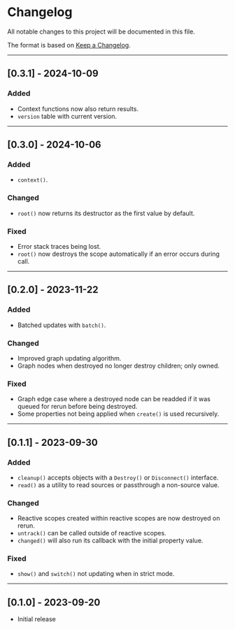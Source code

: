 # Changelog

All notable changes to this project will be documented in this file.

The format is based on [Keep a Changelog](https://keepachangelog.com/en/1.0.0/).

--------------------------------------------------------------------------------

## [0.3.1] - 2024-10-09

### Added

- Context functions now also return results.
- `version` table with current version.

--------------------------------------------------------------------------------

## [0.3.0] - 2024-10-06

### Added

- `context()`.

### Changed

- `root()` now returns its destructor as the first value by default.

### Fixed

- Error stack traces being lost.
- `root()` now destroys the scope automatically if an error occurs during call.

--------------------------------------------------------------------------------

## [0.2.0] - 2023-11-22

### Added

- Batched updates with `batch()`.

### Changed

- Improved graph updating algorithm.
- Graph nodes when destroyed no longer destroy children; only owned.

### Fixed

- Graph edge case where a destroyed node can be readded if it was queued for
  rerun before being destroyed.
- Some properties not being applied when `create()` is used recursively.

--------------------------------------------------------------------------------

## [0.1.1] - 2023-09-30

### Added

- `cleanup()` accepts objects with a `Destroy()` or `Disconnect()` interface.
- `read()` as a utility to read sources or passthrough a non-source value.

### Changed

- Reactive scopes created within reactive scopes are now destroyed on rerun.
- `untrack()` can be called outside of reactive scopes.
- `changed()` will also run its callback with the initial property value.

### Fixed

- `show()` and `switch()` not updating when in strict mode.

--------------------------------------------------------------------------------

## [0.1.0] - 2023-09-20

- Initial release
